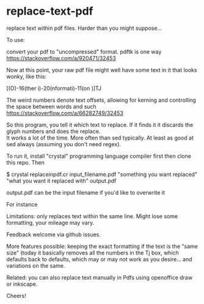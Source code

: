# replace-text-pdf

replace text within pdf files.  Harder than you might suppose...

To use: 

convert your pdf to "uncompressed" format.  pdftk is one way https://stackoverflow.com/a/920471/32453

Now at this point, your raw pdf file might well have some text in it that looks wonky, like this:

[(O)-16(ther i)-20(nformati)-11(on )]TJ

The weird numbers denote text offsets, allowing for kerning and controlling the space between words and such https://stackoverflow.com/a/66282749/32453

So this program, you tell it which text to replace.  If it finds it it discards the glyph numbers and does the replace.  
It works a lot of the time.  More often than sed typically.  At least as good at sed always (assuming you don't need regex).

To run it, install "crystal" programming language compiler first
then clone this repo.  Then

$ crystal replaceinpdf.cr input_filename.pdf "something you want replaced" "what you want it replaced with" output.pdf

output.pdf can be the input filename if you'd like to overwrite it

For instance 

Limitations: only replaces text within the same line.  Might lose some formatting, your mileage may vary.

Feedback welcome via  github issues.

More features possible: keeping the exact formatting if the text is the "same size" (today it basically removes all the numbers in the Tj box, which defaults back to defaults, which may or may not work as you desire...
  and variations on the same.

Related: you can also replace text manually in Pdfs using openoffice draw or inkscape.

Cheers!
